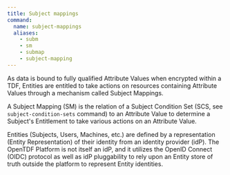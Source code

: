 ```yaml
---
title: Subject mappings
command:
  name: subject-mappings
  aliases:
    - subm
    - sm
    - submap
    - subject-mapping
---
```


As data is bound to fully qualified Attribute Values when encrypted within a TDF, Entities are entitled to take actions on
resources containing Attribute Values through a mechanism called Subject Mappings.

A Subject Mapping (SM) is the relation of a Subject Condition Set (SCS, see `subject-condition-sets` command)
to an Attribute Value to determine a Subject's Entitlement to take various actions on an Attribute Value.

Entities (Subjects, Users, Machines, etc.) are defined by a representation (Entity Representation) of their identity from an identity provider (idP).
The OpenTDF Platform is not itself an idP, and it utilizes the OpenID Connect (OIDC) protocol as well as idP pluggability to rely upon an Entity store
of truth outside the platform to represent Entity identities.
